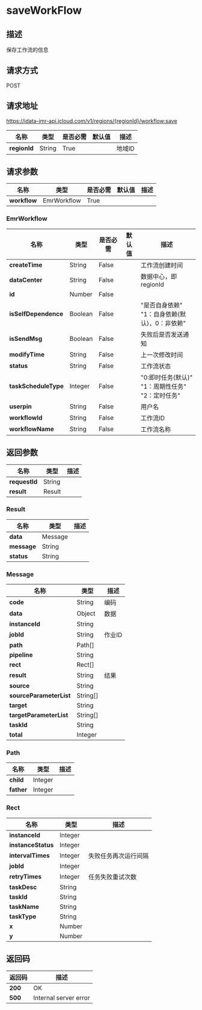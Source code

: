 # saveWorkFlow


## 描述
保存工作流的信息

## 请求方式
POST

## 请求地址
https://idata-jmr-api.jcloud.com/v1/regions/{regionId}/workflow:save

|名称|类型|是否必需|默认值|描述|
|---|---|---|---|---|
|**regionId**|String|True||地域ID|

## 请求参数
|名称|类型|是否必需|默认值|描述|
|---|---|---|---|---|
|**workflow**|EmrWorkflow|True|||

### EmrWorkflow
|名称|类型|是否必需|默认值|描述|
|---|---|---|---|---|
|**createTime**|String|False||工作流创建时间|
|**dataCenter**|String|False||数据中心，即regionId|
|**id**|Number|False|||
|**isSelfDependence**|Boolean|False||"是否自身依赖"<br>"1：自身依赖(默认)，0：非依赖"<br>|
|**isSendMsg**|Boolean|False||失败后是否发送通知|
|**modifyTime**|String|False||上一次修改时间|
|**status**|String|False||工作流状态|
|**taskScheduleType**|Integer|False||"0:即时任务(默认)"<br>"1：周期性任务"<br>"2：定时任务"<br>|
|**userpin**|String|False||用户名|
|**workflowId**|String|False||工作流ID|
|**workflowName**|String|False||工作流名称|

## 返回参数
|名称|类型|描述|
|---|---|---|
|**requestId**|String||
|**result**|Result||


### Result
|名称|类型|描述|
|---|---|---|
|**data**|Message||
|**message**|String||
|**status**|String||
### Message
|名称|类型|描述|
|---|---|---|
|**code**|String|编码|
|**data**|Object|数据|
|**instanceId**|String||
|**jobId**|String|作业ID|
|**path**|Path[]||
|**pipeline**|String||
|**rect**|Rect[]||
|**result**|String|结果|
|**source**|String||
|**sourceParameterList**|String[]||
|**target**|String||
|**targetParameterList**|String[]||
|**taskId**|String||
|**total**|Integer||
### Path
|名称|类型|描述|
|---|---|---|
|**child**|Integer||
|**father**|Integer||
### Rect
|名称|类型|描述|
|---|---|---|
|**instanceId**|Integer||
|**instanceStatus**|Integer||
|**intervalTimes**|Integer|失败任务再次运行间隔|
|**jobId**|Integer||
|**retryTimes**|Integer|任务失败重试次数|
|**taskDesc**|String||
|**taskId**|String||
|**taskName**|String||
|**taskType**|String||
|**x**|Number||
|**y**|Number||

## 返回码
|返回码|描述|
|---|---|
|**200**|OK|
|**500**|Internal server error|
